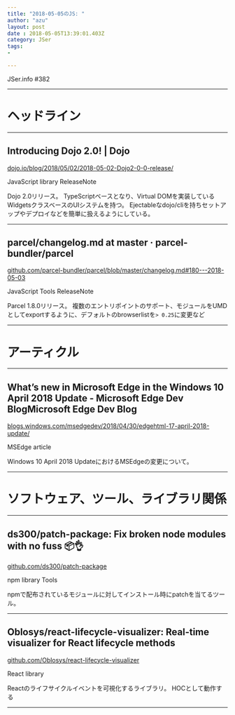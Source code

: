 ```yaml
---
title: "2018-05-05のJS: "
author: "azu"
layout: post
date : 2018-05-05T13:39:01.403Z
category: JSer
tags:
-

---
```


JSer.info #382

----

<h1 class="site-genre">ヘッドライン</h1>

----

## Introducing Dojo 2.0! | Dojo
[dojo.io/blog/2018/05/02/2018-05-02-Dojo2-0-0-release/](https://dojo.io/blog/2018/05/02/2018-05-02-Dojo2-0-0-release/ "Introducing Dojo 2.0! | Dojo")
<p class="jser-tags jser-tag-icon"><span class="jser-tag">JavaScript</span> <span class="jser-tag">library</span> <span class="jser-tag">ReleaseNote</span></p>

Dojo 2.0リリース。
TypeScriptベースとなり、Virtual DOMを実装しているWidgetsクラスベースのUIシステムを持つ。
Ejectableなdojo/cliを持ちセットアップやデプロイなどを簡単に扱えるようにしている。


----

## parcel/changelog.md at master · parcel-bundler/parcel
[github.com/parcel-bundler/parcel/blob/master/changelog.md#180---2018-05-03](https://github.com/parcel-bundler/parcel/blob/master/changelog.md#180---2018-05-03 "parcel/changelog.md at master · parcel-bundler/parcel")
<p class="jser-tags jser-tag-icon"><span class="jser-tag">JavaScript</span> <span class="jser-tag">Tools</span> <span class="jser-tag">ReleaseNote</span></p>

Parcel 1.8.0リリース。
複数のエントリポイントのサポート、モジュールをUMDとしてexportするように、デフォルトのbrowserlistを`> 0.25`に変更など


----
<h1 class="site-genre">アーティクル</h1>

----

## What’s new in Microsoft Edge in the Windows 10 April 2018 Update - Microsoft Edge Dev BlogMicrosoft Edge Dev Blog
[blogs.windows.com/msedgedev/2018/04/30/edgehtml-17-april-2018-update/](https://blogs.windows.com/msedgedev/2018/04/30/edgehtml-17-april-2018-update/ "What’s new in Microsoft Edge in the Windows 10 April 2018 Update - Microsoft Edge Dev BlogMicrosoft Edge Dev Blog")
<p class="jser-tags jser-tag-icon"><span class="jser-tag">MSEdge</span> <span class="jser-tag">article</span></p>

Windows 10 April 2018 UpdateにおけるMSEdgeの変更について。


----
<h1 class="site-genre">ソフトウェア、ツール、ライブラリ関係</h1>

----

## ds300/patch-package: Fix broken node modules with no fuss 📦👌
[github.com/ds300/patch-package](https://github.com/ds300/patch-package "ds300/patch-package: Fix broken node modules with no fuss 📦👌")
<p class="jser-tags jser-tag-icon"><span class="jser-tag">npm</span> <span class="jser-tag">library</span> <span class="jser-tag">Tools</span></p>

npmで配布されているモジュールに対してインストール時にpatchを当てるツール。


----

## Oblosys/react-lifecycle-visualizer: Real-time visualizer for React lifecycle methods
[github.com/Oblosys/react-lifecycle-visualizer](https://github.com/Oblosys/react-lifecycle-visualizer "Oblosys/react-lifecycle-visualizer: Real-time visualizer for React lifecycle methods")
<p class="jser-tags jser-tag-icon"><span class="jser-tag">React</span> <span class="jser-tag">library</span></p>

Reactのライフサイクルイベントを可視化するライブラリ。
HOCとして動作する


----
